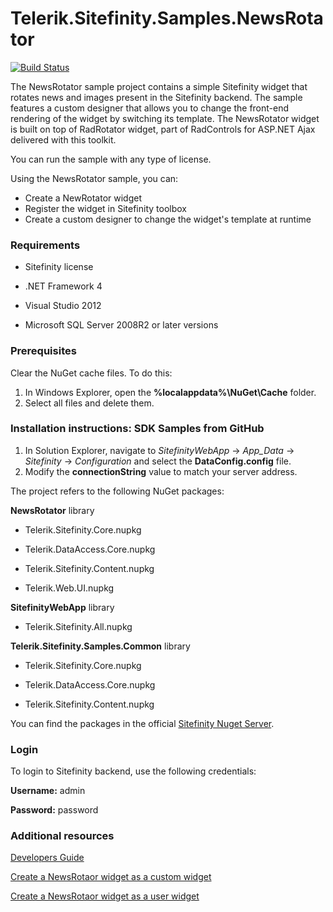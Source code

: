 Telerik.Sitefinity.Samples.NewsRotator
======================================

[![Build Status](http://sdk-jenkins-ci.cloudapp.net/buildStatus/icon?job=Telerik.Sitefinity.Samples.NewsRotator.CI)](http://sdk-jenkins-ci.cloudapp.net/job/Telerik.Sitefinity.Samples.NewsRotator.CI/)

The NewsRotator sample project contains a simple Sitefinity widget that rotates news and images present in the Sitefinity backend. The sample features a custom designer that allows you to change the front-end rendering of the widget by switching its template. The NewsRotator widget is built on top of RadRotator widget, part of RadControls for ASP.NET Ajax delivered with this toolkit.

You can run the sample with any type of license. 

Using the NewsRotator sample, you can:

* Create a NewRotator widget
* Register the widget in Sitefinity toolbox
* Create a custom designer to change the widget's template at runtime


### Requirements

* Sitefinity license

* .NET Framework 4

* Visual Studio 2012

* Microsoft SQL Server 2008R2 or later versions

### Prerequisites

Clear the NuGet cache files. To do this:

1. In Windows Explorer, open the **%localappdata%\NuGet\Cache** folder.
2. Select all files and delete them.


### Installation instructions: SDK Samples from GitHub


1. In Solution Explorer, navigate to _SitefinityWebApp_ -> *App_Data* -> _Sitefinity_ -> _Configuration_ and select the **DataConfig.config** file. 
2. Modify the **connectionString** value to match your server address.

The project refers to the following NuGet packages:

**NewsRotator** library

* Telerik.Sitefinity.Core.nupkg

* Telerik.DataAccess.Core.nupkg

* Telerik.Sitefinity.Content.nupkg

* Telerik.Web.UI.nupkg

**SitefinityWebApp** library

* Telerik.Sitefinity.All.nupkg

**Telerik.Sitefinity.Samples.Common** library

* Telerik.Sitefinity.Core.nupkg

* Telerik.DataAccess.Core.nupkg

* Telerik.Sitefinity.Content.nupkg

You can find the packages in the official [Sitefinity Nuget Server](http://nuget.sitefinity.com).



### Login

To login to Sitefinity backend, use the following credentials: 

**Username:** admin

**Password:** password

### Additional resources

[Developers Guide](http://www.sitefinity.com/documentation/documentationarticles/developers-guide)

[Create a NewsRotaor widget as a custom widget](http://www.sitefinity.com/documentation/documentationarticles/developers-guide/how-to/how-to-create-a-newsrotator-control/creating-the-newsrotator-as-a-custom-control)

[Create a NewsRotaor widget as a user widget](http://www.sitefinity.com/documentation/documentationarticles/developers-guide/how-to/how-to-create-a-newsrotator-control/creating-the-newsrotator-as-a-user-control)


